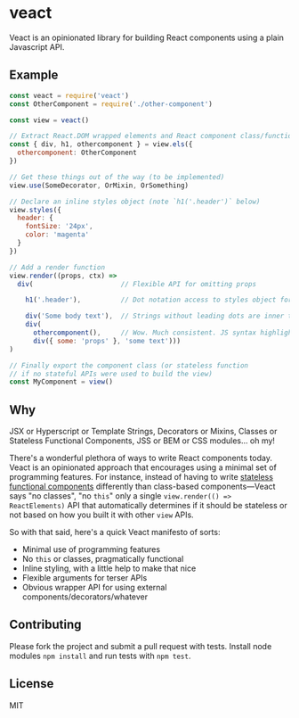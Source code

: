 # veact

Veact is an opinionated library for building React components using a plain Javascript API.

## Example

````javascript
const veact = require('veact')
const OtherComponent = require('./other-component')

const view = veact()

// Extract React.DOM wrapped elements and React component class/functions for a nice DOM building API
const { div, h1, othercomponent } = view.els({
  othercomponent: OtherComponent
})

// Get these things out of the way (to be implemented)
view.use(SomeDecorator, OrMixin, OrSomething)

// Declare an inline styles object (note `h1('.header')` below)
view.styles({
  header: {
    fontSize: '24px',
    color: 'magenta'
  }
})

// Add a render function
view.render((props, ctx) =>
  div(                      // Flexible API for omitting props

    h1('.header'),          // Dot notation access to styles object for a convenient way to inline style

    div('Some body text'),  // Strings without leading dots are inner text
    div(
      othercomponent(),     // Wow. Much consistent. JS syntax highlighted functions 
      div({ some: 'props' }, 'some text')))
)

// Finally export the component class (or stateless function
// if no stateful APIs were used to build the view)
const MyComponent = view()
````

## Why

JSX or Hyperscript or Template Strings, Decorators or Mixins, Classes or Stateless Functional Components, JSS or BEM or CSS modules... oh my!

There's a wonderful plethora of ways to write React components today. Veact is an opinionated approach that encourages using a minimal set of programming features. For instance, instead of having to write [stateless functional components](https://facebook.github.io/react/docs/reusable-components.html#stateless-functions) differently than class-based components—Veact says "no classes", "no `this`" only a single `view.render(() => ReactElements)` API that automatically determines if it should be stateless or not based on how you built it with other `view` APIs.

So with that said, here's a quick Veact manifesto of sorts:

* Minimal use of programming features
* No `this` or classes, pragmatically functional
* Inline styling, with a little help to make that nice
* Flexible arguments for terser APIs
* Obvious wrapper API for using external components/decorators/whatever

## Contributing

Please fork the project and submit a pull request with tests. Install node modules `npm install` and run tests with `npm test`.

## License

MIT
